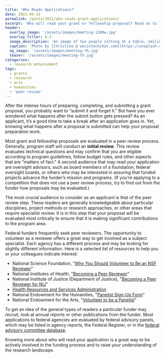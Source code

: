 ```yaml
---
title: 'Who Reads Applications?'
date: 2021-04-15
permalink: /posts/2021/who-reads-grant-applications/
excerpt: 'Who will read your grant or fellowship proposal? Read on to learn about who read your application and the questions they will ask.'
header:
  overlay_image: '/assets/images/meeting-1280w.jpg'
  overlay_filter: 0.3
  image_description: 'An image of two people sitting at a table, smiling, and talking to each other.'
  caption: 'Photo by [Christina @ wocintechchat.com](https://unsplash.com/@wocintechchat?utm_source=unsplash&amp;utm_medium=referral&amp;utm_content=creditCopyText) on Unsplash'
  og_image: '/assets/images/meeting-th.jpg'
  teaser: '/assets/images/meeting-th.jpg'
categories:
  - research enhancement
tags:
  - grants
  - research
  - arts
  - humanities
  - 'peer review'
---
```


After the intense hours of preparing, completing, and submitting a grant proposal, you probably want to “submit it and forget it.” But have you ever wondered what happens after the submit button gets pressed? As an applicant, it’s a good time to take a break after an application goes in. Yet, knowing what happens after a proposal is submitted can help your proposal preparation work.

Most grant and fellowship proposals are evaluated in a peer review process. Generally, program staff will conduct an **initial review**. This review evaluates technical questions and may confirm that you are eligible according to program guidelines, follow budget rules, and other aspects that are "matters of fact." A second audience that may read your application are oversight advisors, such as board members of a foundation, federal oversight boards, or others who may be interested in assuring that funded projects advance the funder’s mission and programs. (If you’re applying to a competition that does not use a peer review process, try to find out from the funder how proposals may be evaluated.)  

The most crucial audience to consider as an applicant is that of the peer review step. These readers are generally knowledgeable about particular disciplines, project methods or research approaches, or other areas that require specialist review. It is in this step that your proposal will be evaluated most critically to ensure that it is making significant contributions to the program area.

Federal funders frequently seek peer reviewers. The opportunity to volunteer as a reviewer offers a great way to get involved as a subject specialist. Each agency has a different process and may be looking for slightly different information. Here is a selected list of resources to help you or your colleagues indicate interest:

* National Science Foundation, "[Why You Should Volunteer to Be an NSF Reviewer](https://www.nsf.gov/bfa/dias/policy/merit_review/reviewer.jsp)"
* National Institutes of Health, "[Becoming a Peer Reviewer](https://grants.nih.gov/grants/peer/becoming_peer_reviewer.htm)"
* National Institute of Justice (Department of Justice), "[Becoming a Peer Reviewer for NIJ](https://nij.ojp.gov/funding/becoming-peer-reviewer-nij)"
* [Health Resources and Services Administration](https://rrm.grantsolutions.gov/AgencyPortal/hrsa.aspx)
* National Endowment for the Humanities, "[Panelist Sign-Up Form](https://securegrants.neh.gov/signup/)"
* National Endowment for the Arts, "[Volunteer to be a Panelist](https://www.arts.gov/form/volunteer-to-be-a-national-endowment-for-the-arts-panelist)"

To get an idea of the general types of readers a particular funder may recruit, look at annual reports or other publications from the funder. Most applications to federal agencies are evaluated by federal advisory panels, which may be listed in agency reports, the Federal Register, or in the [federal advisory committee database](https://www.facadatabase.gov/FACA/apex/FACAPublicSearch).

Knowing more about who will read your application is a great way to be actively involved in the funding process and to raise your understanding of the research landscape.
